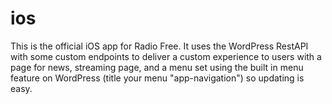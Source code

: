 # ios
This is the official iOS app for Radio Free. It uses the WordPress RestAPI with some custom endpoints to deliver a custom experience to users with a page for news, streaming page, and a menu set using the built in menu feature on WordPress (title your menu "app-navigation") so updating is easy.
